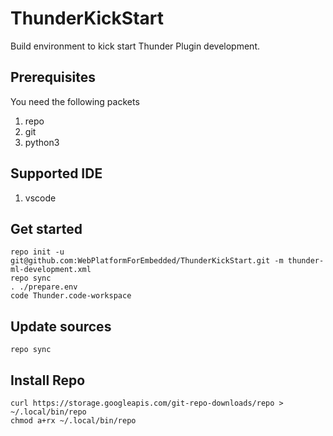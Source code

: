 # ThunderKickStart
Build environment to kick start Thunder Plugin development.

## Prerequisites
You need the following packets
1. repo
2. git
3. python3
## Supported IDE
1. vscode
## Get started
``` shell
repo init -u git@github.com:WebPlatformForEmbedded/ThunderKickStart.git -m thunder-ml-development.xml
repo sync
. ./prepare.env
code Thunder.code-workspace
```

## Update sources
``` shell
repo sync
```

## Install Repo
``` shell
curl https://storage.googleapis.com/git-repo-downloads/repo > ~/.local/bin/repo
chmod a+rx ~/.local/bin/repo
```
